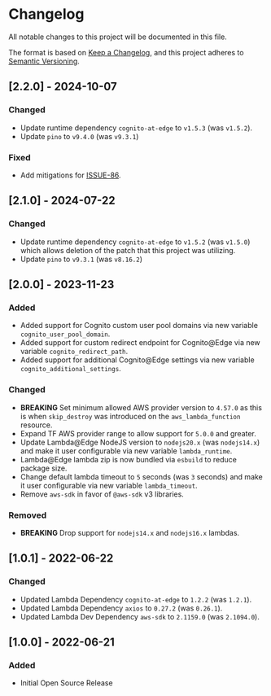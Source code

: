 # Changelog
All notable changes to this project will be documented in this file.

The format is based on [Keep a Changelog](https://keepachangelog.com/en/1.0.0/),
and this project adheres to [Semantic Versioning](https://semver.org/spec/v2.0.0.html).

## [2.2.0] - 2024-10-07

### Changed

- Update runtime dependency `cognito-at-edge` to `v1.5.3` (was `v1.5.2`).
- Update `pino` to `v9.4.0` (was `v9.3.1`)

### Fixed
- Add mitigations for [ISSUE-86](https://github.com/awslabs/cognito-at-edge/issues/86).

## [2.1.0] - 2024-07-22

### Changed
- Update runtime dependency `cognito-at-edge` to `v1.5.2` (was `v1.5.0`) which allows deletion of the patch that this project was utilizing.
- Update `pino` to `v9.3.1` (was `v8.16.2`)

## [2.0.0] - 2023-11-23

### Added
- Added support for Cognito custom user pool domains via new variable `cognito_user_pool_domain`.
- Added support for custom redirect endpoint for Cognito@Edge via new variable `cognito_redirect_path`.
- Added support for additional Cognito@Edge settings via new variable `cognito_additional_settings`.

### Changed
- **BREAKING** Set minimum allowed AWS provider version to `4.57.0` as this is when `skip_destroy` was introduced on the `aws_lambda_function` resource.
- Expand TF AWS provider range to allow support for `5.0.0` and greater.
- Update Lambda@Edge NodeJS version to `nodejs20.x` (was `nodejs14.x`) and make it user configurable via new variable `lambda_runtime`.
- Lambda@Edge lambda zip is now bundled via `esbuild` to reduce package size.
- Change default lambda timeout to `5` seconds (was `3` seconds) and make it user configurable via new variable `lambda_timeout`.
- Remove `aws-sdk` in favor of `@aws-sdk` v3 libraries.

### Removed
- **BREAKING** Drop support for `nodejs14.x` and `nodejs16.x` lambdas.

## [1.0.1] - 2022-06-22

### Changed
- Updated Lambda Dependency `cognito-at-edge` to `1.2.2` (was `1.2.1`).
- Updated Lambda Dependency `axios` to `0.27.2` (was `0.26.1`).
- Updated Lambda Dev Dependency `aws-sdk` to `2.1159.0` (was `2.1094.0`).

## [1.0.0] - 2022-06-21

### Added
- Initial Open Source Release
